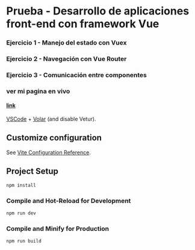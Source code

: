 # Prueba - Desarrollo de aplicaciones front-end con framework Vue #

### Ejercicio 1 - Manejo del estado con Vuex ###
### Ejercicio 2 - Navegación con Vue Router ###
### Ejercicio 3 - Comunicación entre componentes ###
### ver mi pagina en vivo ###
#### [link](https://desafiopruebas-fd5a8.web.app/) ####


[VSCode](https://code.visualstudio.com/) + [Volar](https://marketplace.visualstudio.com/items?itemName=Vue.volar) (and disable Vetur).

## Customize configuration

See [Vite Configuration Reference](https://vitejs.dev/config/).

## Project Setup

```sh
npm install
```

### Compile and Hot-Reload for Development

```sh
npm run dev
```

### Compile and Minify for Production

```sh
npm run build
```
